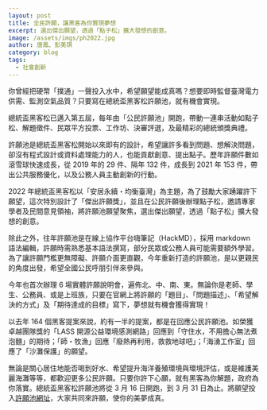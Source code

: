 ```yaml
---
layout: post
title: 全民許願，讓黑客為你實現夢想
excerpt: 選出傑出願望，透過「點子松」擴大發想的創意。
image: /assets/imgs/ph2022.jpg
author: 唐鳳、彭美琪
category: blog
tags:
  - 社會創新
---
```


你曾經把硬幣「撲通」一聲投入水中，希望願望能成真嗎？想要即時監督臺灣電力供需、監測空氣品質？只要寫在總統盃黑客松許願池，就有機會實現。

總統盃黑客松已邁入第五屆，每年由「公民許願池」開跑，帶動一連串活動如點子松、解題徵件、民眾平方投票、工作坊、決審評選，及最精彩的總統頒獎典禮。

許願池是總統盃黑客松開始以來即有的設計，希望讓許多看到問題、想解決問題，卻沒有程式設計或資料處理能力的人，也能貢獻創意、提出點子。歷年許願件數如滾雪球快速成長，從 2019 年的 29 件、隔年 132 件，成長到 2021 年 153 件，帶出公共服務優化，以及公務人員主動創新的行動。

2022 年總統盃黑客松以「安居永續・均衡臺灣」為主題，為了鼓勵大家踴躍許下願望，這次特別設計了「傑出許願獎」，並且在公民許願後辦理點子松，邀請專家學者及民間意見領袖，將許願池願望聚焦，選出傑出願望，透過「點子松」擴大發想的創意。

除此之外，往年許願池是在線上協作平台嗨筆記（HackMD），採用 markdown 語法編輯，許願時需熟悉基本語法撰寫，部分民眾或公務人員可能需要額外學習。為了讓許願門檻更無障礙、許願介面更直觀，今年重新打造的許願池，是以更親民的角度出發，希望全國公民呼朋引伴來參與。

今年也首次辦理 6 場實體許願說明會，遍佈北、中、南、東。無論你是老師、學生、公務員、或是上班族，只要在官網上將許願的「題目」、「問題描述」、「希望解決的方式」及「期待達成的目標」寫下，夢想就有機會獲得實現！

以去年 164 個黑客提案來說，約有一半的提案，都是在回應公民許願池。如榮獲卓越團隊獎的「LASS 開源公益環境感測網路」回應到「守住水，不用擔心無法煮泡麵」的期待；「師・牧漁」回應「廢熱再利用，救救地球吧」；「海湧工作室」回應了「沙灘保護」的願望。

無論是關心居住地能否喝到好水、希望提升海洋養殖環境與環境評估，或是維護美麗海灘等等，都歡迎更多公民許願。只要你許下心願，就有黑客為你解題，政府為你落實。總統盃黑客松許願池將從 3 月 16 日開跑，到 3 月 31 日為止。將願望投入[許願池網址](https://presidential-hackathon.taiwan.gov.tw)，大家共同來許願，使你的美夢成真。
